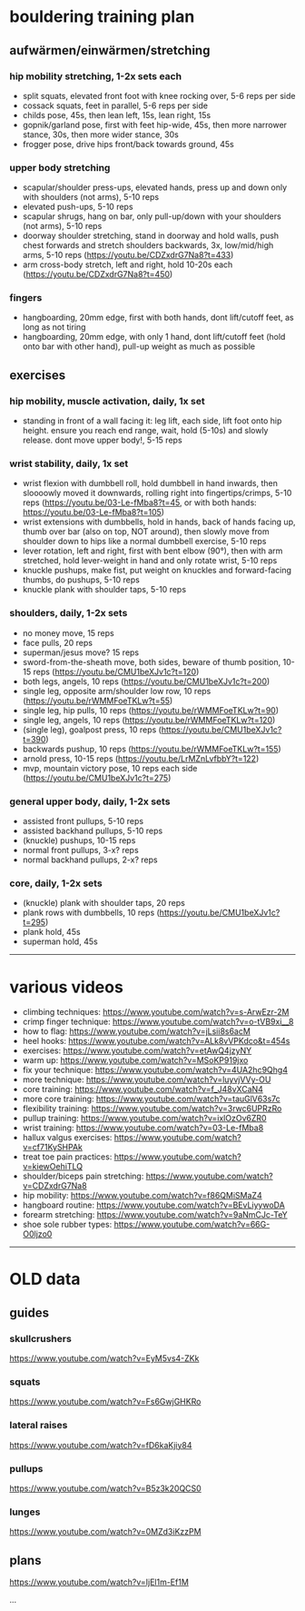 # bouldering training plan

## aufwärmen/einwärmen/stretching

### hip mobility stretching, 1-2x sets each

- split squats, elevated front foot with knee rocking over, 5-6 reps per side
- cossack squats, feet in parallel, 5-6 reps per side
- childs pose, 45s, then lean left, 15s, lean right, 15s
- gopnik/garland pose, first with feet hip-wide, 45s, then more narrower stance, 30s, then more wider stance, 30s
- frogger pose, drive hips front/back towards ground, 45s

### upper body stretching

- scapular/shoulder press-ups, elevated hands, press up and down only with shoulders (not arms), 5-10 reps
- elevated push-ups, 5-10 reps
- scapular shrugs, hang on bar, only pull-up/down with your shoulders (not arms), 5-10 reps
- doorway shoulder stretching, stand in doorway and hold walls, push chest forwards and stretch shoulders backwards, 3x, low/mid/high arms, 5-10 reps (https://youtu.be/CDZxdrG7Na8?t=433)
- arm cross-body stretch, left and right, hold 10-20s each (https://youtu.be/CDZxdrG7Na8?t=450)

### fingers

- hangboarding, 20mm edge, first with both hands, dont lift/cutoff feet, as long as not tiring
- hangboarding, 20mm edge, with only 1 hand, dont lift/cutoff feet (hold onto bar with other hand), pull-up weight as much as possible

## exercises

### hip mobility, muscle activation, daily, 1x set

- standing in front of a wall facing it: leg lift, each side, lift foot onto hip height. ensure you reach end range, wait, hold (5-10s) and slowly release. dont move upper body!, 5-15 reps

### wrist stability, daily, 1x set

- wrist flexion with dumbbell roll, hold dumbbell in hand inwards, then sloooowly moved it downwards, rolling right into fingertips/crimps, 5-10 reps (https://youtu.be/03-Le-fMba8?t=45, or with both hands: https://youtu.be/03-Le-fMba8?t=105)
- wrist extensions with dumbbells, hold in hands, back of hands facing up, thumb over bar (also on top, NOT around), then slowly move from shoulder down to hips like a normal dumbbell exercise, 5-10 reps
- lever rotation, left and right, first with bent elbow (90°), then with arm stretched, hold lever-weight in hand and only rotate wrist, 5-10 reps
- knuckle pushups, make fist, put weight on knuckles and forward-facing thumbs, do pushups, 5-10 reps
- knuckle plank with shoulder taps, 5-10 reps

### shoulders, daily, 1-2x sets

- no money move, 15 reps
- face pulls, 20 reps
- superman/jesus move? 15 reps
- sword-from-the-sheath move, both sides, beware of thumb position, 10-15 reps (https://youtu.be/CMU1beXJv1c?t=120)
- both legs, angels, 10 reps (https://youtu.be/CMU1beXJv1c?t=200)
- single leg, opposite arm/shoulder low row, 10 reps (https://youtu.be/rWMMFoeTKLw?t=55)
- single leg, hip pulls, 10 reps (https://youtu.be/rWMMFoeTKLw?t=90)
- single leg, angels, 10 reps (https://youtu.be/rWMMFoeTKLw?t=120)
- (single leg), goalpost press, 10 reps (https://youtu.be/CMU1beXJv1c?t=390)
- backwards pushup, 10 reps (https://youtu.be/rWMMFoeTKLw?t=155)
- arnold press, 10-15 reps (https://youtu.be/LrMZnLvfbbY?t=122)
- mvp, mountain victory pose, 10 reps each side (https://youtu.be/CMU1beXJv1c?t=275)

### general upper body, daily, 1-2x sets

- assisted front pullups, 5-10 reps
- assisted backhand pullups, 5-10 reps
- (knuckle) pushups, 10-15 reps
- normal front pullups, 3-x? reps
- normal backhand pullups, 2-x? reps

### core, daily, 1-2x sets

- (knuckle) plank with shoulder taps, 20 reps
- plank rows with dumbbells, 10 reps (https://youtu.be/CMU1beXJv1c?t=295)
- plank hold, 45s
- superman hold, 45s

---
# various videos

- climbing techniques: https://www.youtube.com/watch?v=s-ArwEzr-2M
- crimp finger technique: https://www.youtube.com/watch?v=o-tVB9xi__8
- how to flag: https://www.youtube.com/watch?v=jLsii8s6acM
- heel hooks: https://www.youtube.com/watch?v=ALk8vVPKdco&t=454s
- exercises: https://www.youtube.com/watch?v=etAwQ4jzyNY
- warm up: https://www.youtube.com/watch?v=MSoKP919jxo
- fix your technique: https://www.youtube.com/watch?v=4UA2hc9Qhg4
- more technique: https://www.youtube.com/watch?v=luyvjVVy-OU
- core training: https://www.youtube.com/watch?v=f_J48vXCaN4
- more core training: https://www.youtube.com/watch?v=tauGlV63s7c
- flexibility training: https://www.youtube.com/watch?v=3rwc6UPRzRo
- pullup training: https://www.youtube.com/watch?v=ixlOzOv6ZR0
- wrist training: https://www.youtube.com/watch?v=03-Le-fMba8
- hallux valgus exercises: https://www.youtube.com/watch?v=cf71KySHPAk
- treat toe pain practices: https://www.youtube.com/watch?v=kiewOehiTLQ
- shoulder/biceps pain stretching: https://www.youtube.com/watch?v=CDZxdrG7Na8
- hip mobility: https://www.youtube.com/watch?v=f86QMiSMaZ4
- hangboard routine: https://www.youtube.com/watch?v=BEvLiyywoDA
- forearm stretching: https://www.youtube.com/watch?v=9aNmCJc-TeY
- shoe sole rubber types: https://www.youtube.com/watch?v=66G-O0ljzo0

---
# OLD data
## guides

### skullcrushers

https://www.youtube.com/watch?v=EyM5vs4-ZKk

### squats

https://www.youtube.com/watch?v=Fs6GwjGHKRo

### lateral raises

https://www.youtube.com/watch?v=fD6kaKjiy84

### pullups

https://www.youtube.com/watch?v=B5z3k20QCS0

### lunges

https://www.youtube.com/watch?v=0MZd3iKzzPM



## plans

https://www.youtube.com/watch?v=IjEl1m-Ef1M

...
